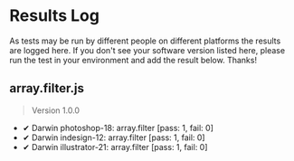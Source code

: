 # Results Log

As tests may be run by different people on different platforms the results are logged here. If you don't see your software version listed here, please run the test in your environment and add the result below. Thanks!

## array.filter.js

> Version 1.0.0

- ✔ Darwin photoshop-18: array.filter [pass: 1, fail: 0]
- ✔ Darwin indesign-12: array.filter [pass: 1, fail: 0]
- ✔ Darwin illustrator-21: array.filter [pass: 1, fail: 0]
